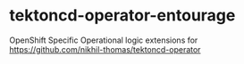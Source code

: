 # tektoncd-operator-entourage
OpenShift Specific Operational logic extensions for https://github.com/nikhil-thomas/tektoncd-operator
